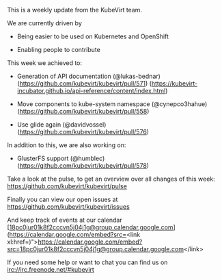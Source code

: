 This is a weekly update from the KubeVirt team.

We are currently driven by

-   Being easier to be used on Kubernetes and OpenShift

-   Enabling people to contribute

This week we achieved to:

-   Generation of API documentation (@lukas-bednar)
    (<https://github.com/kubevirt/kubevirt/pull/571>)
    (<https://kubevirt-incubator.github.io/api-reference/content/index.html>)

-   Move components to kube-system namespace (@cynepco3hahue)
    (<https://github.com/kubevirt/kubevirt/pull/558>)

-   Use glide again (@davidvossel)
    (<https://github.com/kubevirt/kubevirt/pull/576>)

In addition to this, we are also working on:

-   GlusterFS support (@humblec)
    (<https://github.com/kubevirt/kubevirt/pull/578>)

Take a look at the pulse, to get an overview over all changes of this
week: <https://github.com/kubevirt/kubevirt/pulse>

Finally you can view our open issues at
<https://github.com/kubevirt/kubevirt/issues>

And keep track of events at our calendar
[18pc0jur01k8f2cccvn5j04j1g@group.calendar.google.com](https://calendar.google.com/embed?src=<link xl:href=)"&gt;https://calendar.google.com/embed?src=<18pc0jur01k8f2cccvn5j04j1g@group.calendar.google.com>&lt;/link&gt;

If you need some help or want to chat you can find us on
<irc://irc.freenode.net/#kubevirt>
